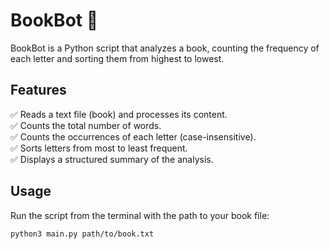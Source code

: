 # BookBot 📖

BookBot is a Python script that analyzes a book, counting the frequency of each letter and sorting them from highest to lowest.  

## Features  
✅ Reads a text file (book) and processes its content.  
✅ Counts the total number of words.  
✅ Counts the occurrences of each letter (case-insensitive).  
✅ Sorts letters from most to least frequent.  
✅ Displays a structured summary of the analysis.  

## Usage  
Run the script from the terminal with the path to your book file:  

```bash
python3 main.py path/to/book.txt
